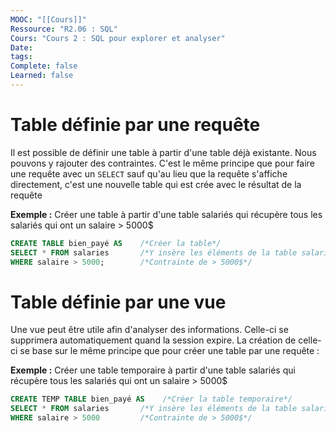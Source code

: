 ```yaml
---
MOOC: "[[Cours]]"
Ressource: "R2.06 : SQL"
Cours: "Cours 2 : SQL pour explorer et analyser"
Date: 
tags: 
Complete: false
Learned: false
---
```

# Table définie par une requête
Il est possible de définir une table à partir d'une table déjà existante. Nous pouvons y rajouter des contraintes. C'est le même principe que pour faire une requête avec un `SELECT` sauf qu'au lieu que la requête s'affiche directement, c'est une nouvelle table qui est crée avec le résultat de la requête

**Exemple :** Créer une table à partir d'une table salariés qui récupère tous les salariés qui ont un salaire > 5000$
```SQL
CREATE TABLE bien_payé AS    /*Créer la table*/
SELECT * FROM salaries       /*Y insère les éléments de la table salariés*/
WHERE salaire > 5000;        /*Contrainte de > 5000$*/
```

# Table définie par une vue
Une vue peut être utile afin d'analyser des informations. Celle-ci se supprimera automatiquement quand la session expire. La création de celle-ci se base sur le même principe que pour créer une table par une requête :

**Exemple :** Créer une table temporaire à partir d'une table salariés qui récupère tous les salariés qui ont un salaire > 5000$
```SQL
CREATE TEMP TABLE bien_payé AS    /*Créer la table temporaire*/
SELECT * FROM salaries       /*Y insère les éléments de la table salariés*/
WHERE salaire > 5000         /*Contrainte de > 5000$*/
```